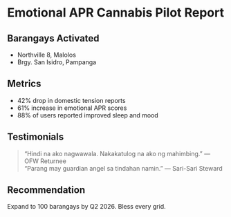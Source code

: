 # Emotional APR Cannabis Pilot Report

## Barangays Activated
- Northville 8, Malolos
- Brgy. San Isidro, Pampanga

## Metrics
- 42% drop in domestic tension reports
- 61% increase in emotional APR scores
- 88% of users reported improved sleep and mood

## Testimonials
> “Hindi na ako nagwawala. Nakakatulog na ako ng mahimbing.” — OFW Returnee  
> “Parang may guardian angel sa tindahan namin.” — Sari-Sari Steward

## Recommendation
Expand to 100 barangays by Q2 2026. Bless every grid.
